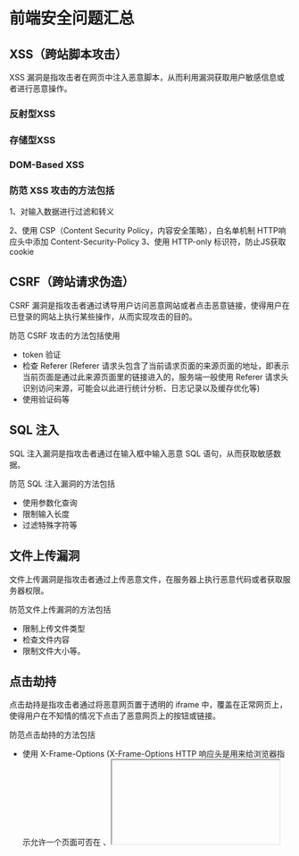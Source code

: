 # 前端安全问题汇总

## XSS（跨站脚本攻击）

XSS 漏洞是指攻击者在网页中注入恶意脚本，从而利用漏洞获取用户敏感信息或者进行恶意操作。

### 反射型XSS

### 存储型XSS

### DOM-Based XSS

### 防范 XSS 攻击的方法包括

1、对输入数据进行过滤和转义

2、使用 CSP（Content Security Policy，内容安全策略），白名单机制
HTTP响应头中添加 Content-Security-Policy
3、使用 HTTP-only 标识符，防止JS获取cookie

## CSRF（跨站请求伪造）

CSRF 漏洞是指攻击者通过诱导用户访问恶意网站或者点击恶意链接，使得用户在已登录的网站上执行某些操作，从而实现攻击的目的。

防范 CSRF 攻击的方法包括使用

- token 验证
- 检查 Referer
  (Referer 请求头包含了当前请求页面的来源页面的地址，即表示当前页面是通过此来源页面里的链接进入的，服务端一般使用 Referer 请求头识别访问来源，可能会以此进行统计分析、日志记录以及缓存优化等)
- 使用验证码等

## SQL 注入

SQL 注入漏洞是指攻击者通过在输入框中输入恶意 SQL 语句，从而获取敏感数据。

防范 SQL 注入漏洞的方法包括

- 使用参数化查询
- 限制输入长度
- 过滤特殊字符等

## 文件上传漏洞

文件上传漏洞是指攻击者通过上传恶意文件，在服务器上执行恶意代码或者获取服务器权限。

防范文件上传漏洞的方法包括

- 限制上传文件类型
- 检查文件内容
- 限制文件大小等。

## 点击劫持

点击劫持是指攻击者通过将恶意网页置于透明的 iframe 中，覆盖在正常网页上，使得用户在不知情的情况下点击了恶意网页上的按钮或链接。

防范点击劫持的方法包括

- 使用 X-Frame-Options
  (X-Frame-Options HTTP 响应头是用来给浏览器指示允许一个页面可否在 <frame>、<iframe>、<embed> 或者 <object> 中展现的标记。站点可以通过确保网站没有被嵌入到别人的站点里面，从而避免点击劫持 (en-US)攻击。)
  > Content-Security-Policy HTTP 响应头有一个 frame-ancestors 指令，支持这一指令的浏览器已经废弃了 X-Frame-Options 响应头。
- 设置网页背景色等

## 其他

[a标签target \_blank的报错](https://fennngxiao.github.io/#/articles/mdPage/html-a标签target%20_blank的报错)
